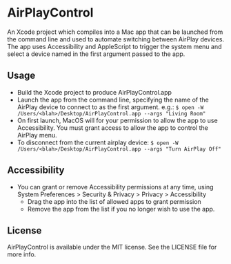 # AirPlayControl
An Xcode project which compiles into a Mac app that can be launched from the command line and used to automate switching between AirPlay devices. The app uses Accessibility and AppleScript to trigger the system menu and select a device named in the first argument passed to the app.

## Usage
* Build the Xcode project to produce AirPlayControl.app
* Launch the app from the command line, specifying the name of the AirPlay device to connect to as the first argument. e.g.: `$ open -W /Users/<blah>/Desktop/AirPlayControl.app --args "Living Room"`
* On first launch, MacOS will for your permission to allow the app to use Accessibility. You must grant access to allow the app to control the AirPlay menu. 
* To disconnect from the current airplay device: `$ open -W /Users/<blah>/Desktop/AirPlayControl.app --args "Turn AirPlay Off"`

## Accessibility
* You can grant or remove Accessibility permissions at any time, using System Preferences > Security & Privacy > Privacy > Accessibility
  * Drag the app into the list of allowed apps to grant permission
  * Remove the app from the list if you no longer wish to use the app. 

## License
AirPlayControl is available under the MIT license. See the LICENSE file for more info.
